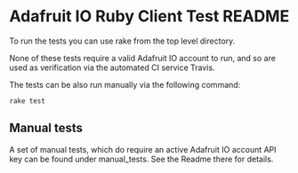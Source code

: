 # Adafruit IO Ruby Client Test README

To run the tests you can use rake from the top level directory.

None of these tests require a valid Adafruit IO account to run, and so are
used as verification via the automated CI service Travis.

The tests can be also run manually via the following command:

    rake test

## Manual tests

A set of manual tests, which do require an active Adafruit IO account API key
can be found under manual_tests.  See the Readme there for details.
